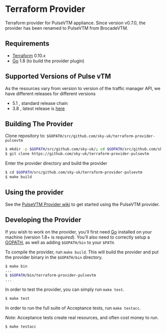 Terraform Provider
==================

Terraform provider for PulseVTM appliance.
Since version v0.7.0, the provider has been renamed to PulseVTM from BrocadeVTM.


Requirements
------------

-	[Terraform](https://www.terraform.io/downloads.html) 0.10.x
-	[Go](https://golang.org/doc/install) 1.8 (to build the provider plugin)

Supported Versions of Pulse vTM
------------

As the resources vary from version to version of the traffic manager API, we have different releases for different versions

-	5.1 , standard release chain
-	3.8 , latest release is [here](https://github.com/sky-uk/terraform-provider-pulsevtm/releases/tag/api_v3.8_r1.0)

Building The Provider
---------------------

Clone repository to: `$GOPATH/src/github.com/sky-uk/terraform-provider-pulsevtm`

```sh
$ mkdir -p $GOPATH/src/github.com/sky-uk/; cd $GOPATH/src/github.com/sky-uk/
$ git clone https://github.com/sky-uk/terraform-provider-pulsevtm
```

Enter the provider directory and build the provider

```sh
$ cd $GOPATH/src/github.com/sky-uk/terraform-provider-pulsevtm
$ make build
```

Using the provider
----------------------

See the [PulseVTM Provider wiki](http://github.com/sky-uk/terraform-provider-pulsevtm/wiki) to get started using the PulseVTM provider.

Developing the Provider
---------------------------

If you wish to work on the provider, you'll first need [Go](http://www.golang.org) installed on your machine (version 1.8+ is *required*). You'll also need to correctly setup a [GOPATH](http://golang.org/doc/code.html#GOPATH), as well as adding `$GOPATH/bin` to your `$PATH`.

To compile the provider, run `make build`. This will build the provider and put the provider binary in the `$GOPATH/bin` directory.

```sh
$ make bin
...
$ $GOPATH/bin/terraform-provider-pulsevtm
...
```

In order to test the provider, you can simply run `make test`.

```sh
$ make test
```

In order to run the full suite of Acceptance tests, run `make testacc`.

*Note:* Acceptance tests create real resources, and often cost money to run.

```sh
$ make testacc
```

